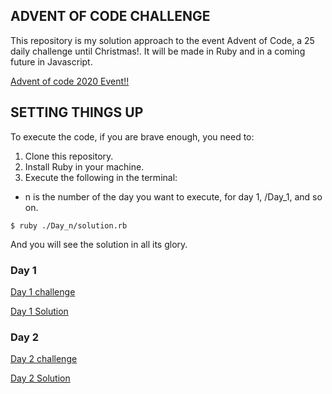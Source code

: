 ## ADVENT OF CODE CHALLENGE

 This repository is my solution approach to the event Advent of Code, a 25 daily challenge until Christmas!. It will be made in Ruby and in a coming future in Javascript.

 [Advent of code 2020 Event!!](https://adventofcode.com/)


## SETTING THINGS UP

To execute the code, if you are brave enough, you need to:

 1. Clone this repository.
 2. Install Ruby in your machine.
 3. Execute the following in the terminal:
  * n is the number of the day you want to execute, for day 1, /Day_1, and so on.

 ```
 $ ruby ./Day_n/solution.rb
 ```

 And you will see the solution in all its glory.


### Day 1 ### 

 [Day 1 challenge](https://adventofcode.com/2020/day/1)

 [Day 1 Solution](https://github.com/rafahg/Advent_of_code_2020/blob/main/Day_1/account_challenge.rb)


### Day 2 ### 

 [Day 2 challenge](https://adventofcode.com/2020/day/2)

 [Day 2 Solution](https://github.com/rafahg/Advent_of_code_2020/blob/main/Day_1/account_challenge.rb)






